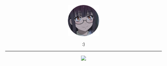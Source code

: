 <div id="header" align="center">
  <img src="img.png" width="100"/>
</div>
<p align="center">:)</p>

---

<p align="center">
  <a href="https://skillicons.dev">
    <img src="https://skillicons.dev/icons?i=php,laravel,mysql,html,js,vue,bootstrap,tailwind,nodejs" />
  </a>
</p>
